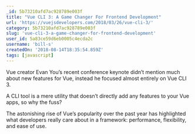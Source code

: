 ```yaml
---
_id: 5b73210afd7ac928789e003f
title: "Vue CLI 3: A Game Changer For Frontend Development"
url: 'https://vuejsdevelopers.com/2018/03/26/vue-cli-3/'
category: 5b73210afd7ac928789e003f
slug: 'vue-cli-3-a-game-changer-for-frontend-development'
user_id: 5a83ce59d6eb0005c4ecda2c
username: 'bill-s'
createdOn: '2018-08-14T18:35:54.859Z'
tags: [javascript]
---
```


Vue creator Evan You’s recent conference keynote didn’t mention much about new features for Vue, instead he focused almost entirely on Vue CLI 3.

A CLI tool is a mere utility that doesn’t directly add any features to your Vue apps, so why the fuss?

The astonishing rise of Vue’s popularity over the past year has highlighted what developers really care about in a framework: performance, flexibility, and ease of use.
